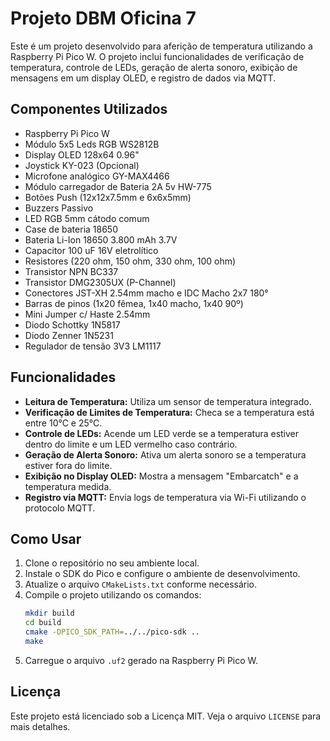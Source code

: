 # Projeto DBM Oficina 7

Este é um projeto desenvolvido para aferição de temperatura utilizando a Raspberry Pi Pico W. O projeto inclui funcionalidades de verificação de temperatura, controle de LEDs, geração de alerta sonoro, exibição de mensagens em um display OLED, e registro de dados via MQTT.

## Componentes Utilizados

- Raspberry Pi Pico W
- Módulo 5x5 Leds RGB WS2812B
- Display OLED 128x64 0.96"
- Joystick KY-023 (Opcional)
- Microfone analógico GY-MAX4466
- Módulo carregador de Bateria 2A 5v HW-775
- Botões Push (12x12x7.5mm e 6x6x5mm)
- Buzzers Passivo
- LED RGB 5mm cátodo comum
- Case de bateria 18650
- Bateria Li-Ion 18650 3.800 mAh 3.7V
- Capacitor 100 uF 16V eletrolítico
- Resistores (220 ohm, 150 ohm, 330 ohm, 100 ohm)
- Transistor NPN BC337
- Transistor DMG2305UX (P-Channel)
- Conectores JST-XH 2.54mm macho e IDC Macho 2x7 180°
- Barras de pinos (1x20 fêmea, 1x40 macho, 1x40 90º)
- Mini Jumper c/ Haste 2.54mm
- Diodo Schottky 1N5817
- Diodo Zenner 1N5231
- Regulador de tensão 3V3 LM1117

## Funcionalidades

- **Leitura de Temperatura:** Utiliza um sensor de temperatura integrado.
- **Verificação de Limites de Temperatura:** Checa se a temperatura está entre 10°C e 25°C.
- **Controle de LEDs:** Acende um LED verde se a temperatura estiver dentro do limite e um LED vermelho caso contrário.
- **Geração de Alerta Sonoro:** Ativa um alerta sonoro se a temperatura estiver fora do limite.
- **Exibição no Display OLED:** Mostra a mensagem "Embarcatch" e a temperatura medida.
- **Registro via MQTT:** Envia logs de temperatura via Wi-Fi utilizando o protocolo MQTT.

## Como Usar

1. Clone o repositório no seu ambiente local.
2. Instale o SDK do Pico e configure o ambiente de desenvolvimento.
3. Atualize o arquivo `CMakeLists.txt` conforme necessário.
4. Compile o projeto utilizando os comandos:
    ```sh
    mkdir build
    cd build
    cmake -DPICO_SDK_PATH=../../pico-sdk ..
    make
    ```
5. Carregue o arquivo `.uf2` gerado na Raspberry Pi Pico W.

## Licença

Este projeto está licenciado sob a Licença MIT. Veja o arquivo `LICENSE` para mais detalhes.
